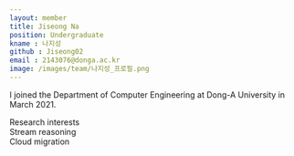 ```yaml
---
layout: member
title: Jiseong Na
position: Undergraduate
kname : 나지성
github : Jiseong02
email : 2143076@donga.ac.kr
image: /images/team/나지성_프로필.png
---
```

I joined the Department of Computer Engineering at Dong-A University in March 2021.

<div class="head">Research interests</div>
  <span class="badge badge-info"> Stream reasoning </span> <br/>
  <span class="badge badge-warning"> Cloud migration </span>

